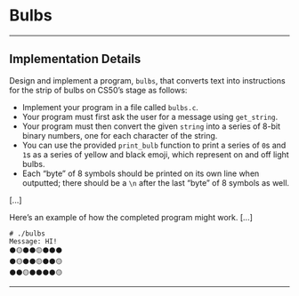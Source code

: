 # Bulbs

---

## Implementation Details

Design and implement a program, `bulbs`, that converts text into instructions for the strip of bulbs on CS50’s stage as follows:

- Implement your program in a file called `bulbs.c`.
- Your program must first ask the user for a message using `get_string`.
- Your program must then convert the given `string` into a series of 8-bit binary numbers, one for each character of the string.
- You can use the provided `print_bulb` function to print a series of `0`s and `1`s as a series of yellow and black emoji, which represent on and off light bulbs.
- Each “byte” of 8 symbols should be printed on its own line when outputted; there should be a `\n` after the last “byte” of 8 symbols as well.

[...]

Here’s an example of how the completed program might work. [...]

```
# ./bulbs
Message: HI!
⚫🟡⚫⚫🟡⚫⚫⚫
⚫🟡⚫⚫🟡⚫⚫🟡
⚫⚫🟡⚫⚫⚫⚫🟡
```

---

